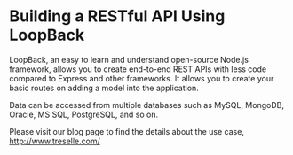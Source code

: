 # Building a RESTful API Using LoopBack

LoopBack, an easy to learn and understand open-source Node.js framework, allows you to create end-to-end REST APIs with less code compared to Express and other frameworks. It allows you to create your basic routes on adding a model into the application. 

Data can be accessed from multiple databases such as MySQL, MongoDB, Oracle, MS SQL, PostgreSQL, and so on.

Please visit our blog page to find the details about the use case, http://www.treselle.com/